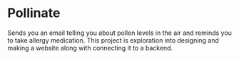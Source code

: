 # Pollinate
Sends you an email telling you about pollen levels in the air and reminds you to take allergy medication. This project is exploration into designing and making a website along with connecting it to a backend.
